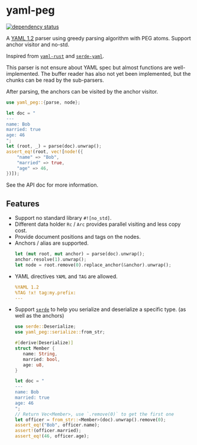# yaml-peg

[![dependency status](https://deps.rs/repo/github/KmolYuan/yaml-peg-rs/status.svg)](https://deps.rs/crate/yaml-peg/)

A [YAML 1.2](https://yaml.org/spec/1.2) parser using greedy parsing algorithm with PEG atoms. Support anchor visitor and no-std.

Inspired from [`yaml-rust`](https://github.com/chyh1990/yaml-rust) and [`serde-yaml`](https://github.com/dtolnay/serde-yaml).

This parser is not ensure about YAML spec but almost functions are well-implemented. The buffer reader has also not yet been implemented, but the chunks can be read by the sub-parsers.

After parsing, the anchors can be visited by the anchor visitor.

```rust
use yaml_peg::{parse, node};

let doc = "
---
name: Bob
married: true
age: 46
";
let (root, _) = parse(doc).unwrap();
assert_eq!(root, vec![node!({
    "name" => "Bob",
    "married" => true,
    "age" => 46,
})]);
```

See the API doc for more information.

## Features

+ Support no standard library `#![no_std]`.
+ Different data holder `Rc` / `Arc` provides parallel visiting and less copy cost.
+ Provide document positions and tags on the nodes.
+ Anchors / alias are supported.
  ```rust
  let (mut root, mut anchor) = parse(doc).unwrap();
  anchor.resolve(1).unwrap();
  let node = root.remove(0).replace_anchor(&anchor).unwrap();
  ```
+ YAML directives `YAML` and `TAG` are allowed.
  ```yaml
  %YAML 1.2
  %TAG !x! tag:my.prefix:
  ---
  ```
+ Support [`serde`](https://github.com/serde-rs/serde) to help you serialize and deserialize a specific type. (as well as the anchors)
  ```rust
  use serde::Deserialize;
  use yaml_peg::serialize::from_str;

  #[derive(Deserialize)]
  struct Member {
     name: String,
     married: bool,
     age: u8,
  }

  let doc = "
  ---
  name: Bob
  married: true
  age: 46
  ";
  // Return Vec<Member>, use `.remove(0)` to get the first one
  let officer = from_str::<Member>(doc).unwrap().remove(0);
  assert_eq!("Bob", officer.name);
  assert!(officer.married);
  assert_eq!(46, officer.age);
  ```
